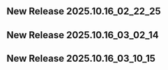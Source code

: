 ## New Release 2025.10.16_02_22_25
## New Release 2025.10.16_03_02_14
## New Release 2025.10.16_03_10_15
